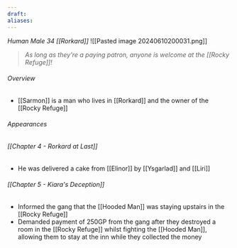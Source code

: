```yaml
---
draft: 
aliases:
---
```

*Human Male 34 [[Rorkard]]*
![[Pasted image 20240610200031.png]]
> *As long as they're a paying patron, anyone is welcome at the [[Rocky Refuge]]!*
###### Overview
- [[Sarmon]] is a man who lives in [[Rorkard]] and the owner of the [[Rocky Refuge]]
###### Appearances
###### [[Chapter 4 - Rorkard at Last]]
- He was delivered a cake from [[Elinor]] by [[Ysgarlad]] and [[Liri]]
###### [[Chapter 5 - Kiara's Deception]]
- Informed the gang that the [[Hooded Man]] was staying upstairs in the [[Rocky Refuge]]
- Demanded payment of 250GP from the gang after they destroyed a room in the [[Rocky Refuge]] whilst fighting the [[Hooded Man]], allowing them to stay at the inn while they collected the money